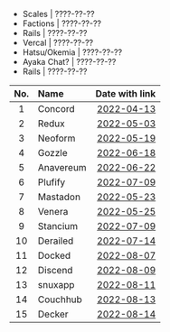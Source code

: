 + Scales         | ????-??-??
+ Factions       | ????-??-??
+ Rails          | ????-??-??
+ Vercal         | ????-??-??
+ Hatsu/Okemia   | ????-??-??
+ Ayaka Chat?    | ????-??-??
+ Rails          | ????-??-??

 | No. | Name      |                                                                                              Date with link |
|:---:|:----------|------------------------------------------------------------------------------------------------------------:|
|  1  | Concord   |  [2022-04-13](https://canary.discord.com/channels/881118111967883295/881118112492191796/963795519711367168) |
|  2  | Redux     |  [2022-05-03](https://canary.discord.com/channels/881118111967883295/969836504128036864/970955845695324190) |
|  3  | Neoform   |  [2022-05-19](https://canary.discord.com/channels/881118111967883295/969836504128036864/976866951693488168) |
|  4  | Gozzle    |  [2022-06-18](https://canary.discord.com/channels/962194292296802334/962194292296802337/987741307214630982) |
|  5  | Anavereum |  [2022-06-22](https://canary.discord.com/channels/881118111967883295/969836504128036864/989019044403368027) |
|  6  | Plufify   |  [2022-07-09](https://canary.discord.com/channels/881118111967883295/969836504128036864/995257991018332250) |
|  7  | Mastadon  |  [2022-05-23](https://canary.discord.com/channels/881118111967883295/881118112492191796/978299567256797234) |
|  8  | Venera    |  [2022-05-25](https://canary.discord.com/channels/962194292296802334/962194292296802337/979015020316868669) | 
|  9  | Stancium  |  [2022-07-09](https://canary.discord.com/channels/881118111967883295/969836504128036864/995287597809156216) |
| 10  | Derailed  |  [2022-07-14](https://canary.discord.com/channels/881118111967883295/969836504128036864/997095149429592154) |
| 11  | Docked    | [2022-08-07](https://canary.discord.com/channels/881118111967883295/881118112492191796/1005799500956323861) |
| 12  | Discend   | [2022-08-09](https://canary.discord.com/channels/962194292296802334/988243874201862144/1006538875981799484) |
| 13  | snuxapp   | [2022-08-11](https://canary.discord.com/channels/962194292296802334/988243874201862144/1007175454622490705) |
| 14  | Couchhub  |       [2022-08-13](https://github.com/deckerapp/decker-api/commit/ec2e9e191c3f599d1c4fbd8e8736be458967c487) |
| 15  | Decker    | [2022-08-14](https://canary.discord.com/channels/881118111967883295/881118112492191796/1008365526726226060) |
